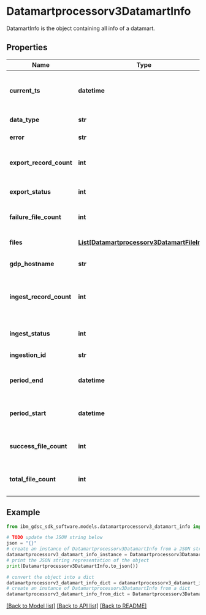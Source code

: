 # Datamartprocessorv3DatamartInfo

DatamartInfo is the object containing all info of a datamart.

## Properties

Name | Type | Description | Notes
------------ | ------------- | ------------- | -------------
**current_ts** | **datetime** | Timestamp in UTC when the entry was made. | [optional] 
**data_type** | **str** | Type of datamart. | [optional] 
**error** | **str** | Errors if any. | [optional] 
**export_record_count** | **int** | Total records exported from gdp. | [optional] 
**export_status** | **int** | Export status of datamart. | [optional] 
**failure_file_count** | **int** | Total failed files in a datamart. | [optional] 
**files** | [**List[Datamartprocessorv3DatamartFileInfo]**](Datamartprocessorv3DatamartFileInfo.md) | File info inside a datamart. | [optional] 
**gdp_hostname** | **str** | GDP hostname. | [optional] 
**ingest_record_count** | **int** | Total numbers of records ingested for this datamart. | [optional] 
**ingest_status** | **int** | Ingest status of datamart. | [optional] 
**ingestion_id** | **str** | Ingestion id. | [optional] 
**period_end** | **datetime** | Wnding time period of data in datamart. | [optional] 
**period_start** | **datetime** | Starting time period of data in datamart. | [optional] 
**success_file_count** | **int** | Total successful files in a datamart. | [optional] 
**total_file_count** | **int** | Total file count inside a datamart. | [optional] 

## Example

```python
from ibm_gdsc_sdk_software.models.datamartprocessorv3_datamart_info import Datamartprocessorv3DatamartInfo

# TODO update the JSON string below
json = "{}"
# create an instance of Datamartprocessorv3DatamartInfo from a JSON string
datamartprocessorv3_datamart_info_instance = Datamartprocessorv3DatamartInfo.from_json(json)
# print the JSON string representation of the object
print(Datamartprocessorv3DatamartInfo.to_json())

# convert the object into a dict
datamartprocessorv3_datamart_info_dict = datamartprocessorv3_datamart_info_instance.to_dict()
# create an instance of Datamartprocessorv3DatamartInfo from a dict
datamartprocessorv3_datamart_info_from_dict = Datamartprocessorv3DatamartInfo.from_dict(datamartprocessorv3_datamart_info_dict)
```
[[Back to Model list]](../README.md#documentation-for-models) [[Back to API list]](../README.md#documentation-for-api-endpoints) [[Back to README]](../README.md)


